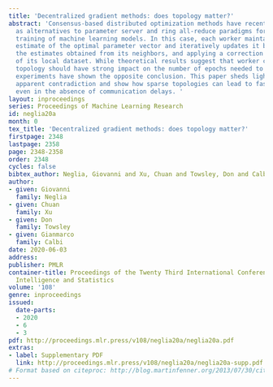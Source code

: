 ```yaml
---
title: 'Decentralized gradient methods: does topology matter?'
abstract: 'Consensus-based distributed optimization methods have recently been advocated
  as alternatives to parameter server and ring all-reduce paradigms for large scale
  training of machine learning models. In this case, each worker maintains a local
  estimate of the optimal parameter vector and iteratively updates it by averaging
  the estimates obtained from its neighbors, and applying a correction on the basis
  of its local dataset. While theoretical results suggest that worker communication
  topology should have strong impact on the number of epochs needed to converge, previous
  experiments have shown the opposite conclusion. This paper sheds lights on this
  apparent contradiction and show how sparse topologies can lead to faster convergence
  even in the absence of communication delays. '
layout: inproceedings
series: Proceedings of Machine Learning Research
id: neglia20a
month: 0
tex_title: 'Decentralized gradient methods: does topology matter?'
firstpage: 2348
lastpage: 2358
page: 2348-2358
order: 2348
cycles: false
bibtex_author: Neglia, Giovanni and Xu, Chuan and Towsley, Don and Calbi, Gianmarco
author:
- given: Giovanni
  family: Neglia
- given: Chuan
  family: Xu
- given: Don
  family: Towsley
- given: Gianmarco
  family: Calbi
date: 2020-06-03
address: 
publisher: PMLR
container-title: Proceedings of the Twenty Third International Conference on Artificial
  Intelligence and Statistics
volume: '108'
genre: inproceedings
issued:
  date-parts:
  - 2020
  - 6
  - 3
pdf: http://proceedings.mlr.press/v108/neglia20a/neglia20a.pdf
extras:
- label: Supplementary PDF
  link: http://proceedings.mlr.press/v108/neglia20a/neglia20a-supp.pdf
# Format based on citeproc: http://blog.martinfenner.org/2013/07/30/citeproc-yaml-for-bibliographies/
---
```

